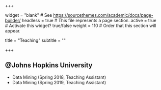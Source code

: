 +++

widget = "blank"  # See https://sourcethemes.com/academic/docs/page-builder/
headless = true  # This file represents a page section.
active = true  # Activate this widget? true/false
weight = 110  # Order that this section will appear.

title = "Teaching"
subtitle = ""


+++


## **@Johns Hopkins University**

- Data Mining (Spring 2018, Teaching Assistant)
- Data Mining (Spring 2019, Teaching Assistant)
